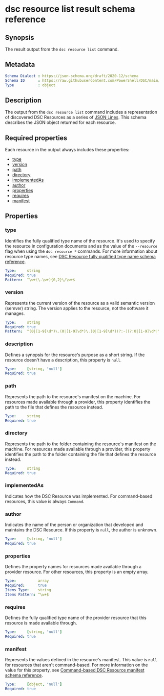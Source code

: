 # dsc resource list result schema reference

## Synopsis

The result output from the `dsc resource list` command.

## Metadata

```yaml
Schema Dialect : https://json-schema.org/draft/2020-12/schema
Schema ID      : https://raw.githubusercontent.com/PowerShell/DSC/main/schemas/2023/08/outputs/resource/list.json
Type           : object
```

## Description

The output from the `dsc resource list` command includes a representation of discovered DSC
Resources as a series of [JSON Lines][01]. This schema describes the JSON object returned for each
resource.

## Required properties

Each resource in the output always includes these properties:

- [type](#type)
- [version](#version)
- [path](#path)
- [directory](#directory)
- [implementedAs](#implementedas)
- [author](#author)
- [properties](#properties)
- [requires](#requires)
- [manifest](#manifest)

## Properties

### type

Identifies the fully qualified type name of the resource. It's used to specify the resource in
configuration documents and as the value of the `--resource` flag when using the `dsc resource *`
commands. For more information about resource type names, see
[DSC Resource fully qualified type name schema reference][02].

```yaml
Type:     string
Required: true
Pattern:  ^\w+(\.\w+){0,2}\/\w+$
```

### version

Represents the current version of the resource as a valid semantic version (semver) string. The
version applies to the resource, not the software it manages.

```yaml
Type:     string
Required: true
Pattern:  ^(0|[1-9]\d*)\.(0|[1-9]\d*)\.(0|[1-9]\d*)(?:-((?:0|[1-9]\d*|\d*[a-zA-Z-][0-9a-zA-Z-]*)(?:\.(?:0|[1-9]\d*|\d*[a-zA-Z-][0-9a-zA-Z-]*))*))?(?:\+([0-9a-zA-Z-]+(?:\.[0-9a-zA-Z-]+)*))?$
```

### description

Defines a synopsis for the resource's purpose as a short string. If the resource doesn't have a
description, this property is `null`.

```yaml
Type:     [string, 'null']
Required: true
```

### path

Represents the path to the resource's manifest on the machine. For resources made available through
a provider, this property identifies the path to the file that defines the resource instead.

```yaml
Type:     string
Required: true
```

### directory

Represents the path to the folder containing the resource's manifest on the machine. For resources
made available through a provider, this property identifies the path to the folder containing the
file that defines the resource instead.

```yaml
Type:     string
Required: true
```

### implementedAs

Indicates how the DSC Resource was implemented. For command-based resources, this value is always
`Command`.

<!--
    Resources currently return this a null except for the test resources. Not
    sure how to document this.
-->

### author

Indicates the name of the person or organization that developed and maintains the DSC Resource. If
this property is `null`, the author is unknown.

<!--
    Resources currently return this a null except for the test resources. Is
    this only for provider resources, or something else?
-->

```yaml
Type:     [string, 'null']
Required: true
```

### properties

Defines the property names for resources made available through a provider resource. For other
resources, this property is an empty array.

<!--
    Resources currently return this a null except for the test resources.
    Should this value be populated for all resources made available through a
    provider?
-->

```yaml
Type:          array
Required:      true
Items Type:    string
Items Pattern: ^\w+$
```

### requires

Defines the fully qualified type name of the provider resource that this resource is made available
through.

```yaml
Type:     [string, 'null']
Required: true
```

### manifest

Represents the values defined in the resource's manifest. This value is `null` for resources that
aren't command-based. For more information on the value for this property, see
[Command-based DSC Resource manifest schema reference][03].

```yaml
Type:     [object, 'null']
Required: true
```

[01]: https://jsonlines.org/
[02]: ../../definitions/resourceType.md
[03]: ../../resource/manifest/root.md
